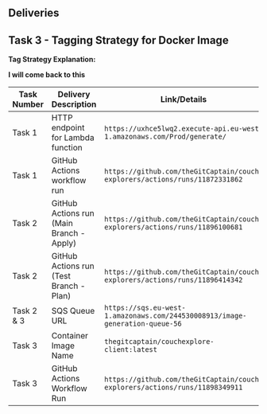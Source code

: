 ## Deliveries

## Task 3 - Tagging Strategy for Docker Image

**Tag Strategy Explanation:**

**I will come back to this**


| Task Number | Delivery Description                     | Link/Details                       |
|-------------|------------------------------------------|------------------------------------|
| Task 1      | HTTP endpoint for Lambda function        | `https://uxhce5lwq2.execute-api.eu-west-1.amazonaws.com/Prod/generate/` |
| Task 1      | GitHub Actions workflow run              | `https://github.com/theGitCaptain/couch-explorers/actions/runs/11872331862` |
| Task 2      | GitHub Actions run (Main Branch - Apply) | `https://github.com/theGitCaptain/couch-explorers/actions/runs/11896100681` |
| Task 2      | GitHub Actions run (Test Branch - Plan)  | `https://github.com/theGitCaptain/couch-explorers/actions/runs/11896414342` |
| Task 2 & 3  | SQS Queue URL                            | `https://sqs.eu-west-1.amazonaws.com/244530008913/image-generation-queue-56` |
| Task 3      | Container Image Name                     | `thegitcaptain/couchexplore-client:latest` |
| Task 3      | GitHub Actions Workflow Run              | `https://github.com/theGitCaptain/couch-explorers/actions/runs/11898349911` |